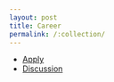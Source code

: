 ```yaml
---
layout: post
title: Career
permalink: /:collection/
---
```


- [Apply](jobs/apply)
- [Discussion](jobs/discussion)
